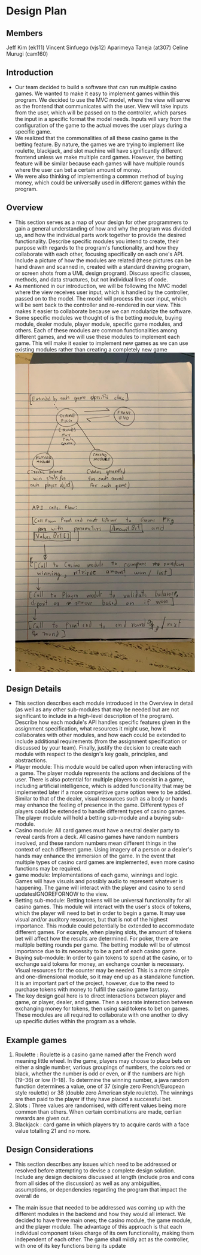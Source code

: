 # Design Plan

## Members 
Jeff Kim (ek111)
Vincent Sinfuego (vjs12)
Aparimeya Taneja (at307)
Celine Murugi (cam160)

## Introduction
- Our team decided to build a software that can run multiple casino games. We wanted to make it easy to implement games within this program. We decided to use the MVC model, where the view will serve as the frontend that communicates with the user. View will take inputs from the user, which will be passed on to the controller, which parses the input in a specific format the model needs. Inputs will vary from the configuration of the game to the actual moves the user plays during a specific game. 
- We realized that the commonalities of all these casino game is the betting feature. By nature, the games we are trying to implement like roulette, blackjack, and slot machine will have significantly different  frontend unless we make multiple card games. However, the betting feature will be similar because each games will have multiple rounds where the user can bet a certain amount of money. 
- We were also thinking of implementing a common method of buying money, which could be universally used in different games within the program. 

## Overview
- This section serves as a map of your design for other programmers to gain a general understanding of how and why the program was divided up, and how the individual parts work together to provide the desired functionality. Describe specific modules you intend to create, their purpose with regards to the program's functionality, and how they collaborate with each other, focusing specifically on each one's API. Include a picture of how the modules are related (these pictures can be hand drawn and scanned in, created with a standard drawing program, or screen shots from a UML design program). Discuss specific classes, methods, and data structures, but not individual lines of code.
- As mentioned in our introduction, we will be following the MVC model where the view receives user input, which is handled by the controller, passed on to the model. The model will process the user input, which will be sent back to the controller and re-rendered in our view. This makes it easier to collaborate because we can modularize the software. 
- Some specific modules we thought of is the betting module, buying module, dealer module, player module, specific game modules, and others. Each of these modules are common functionalities among different games, and we will use these modules to implement each game. This will make it easier to implement new games as we can use existing modules rather than creating a completely new game 
- ![Image of Overview](./overview.jpg)

## Design Details
- This section describes each module introduced in the Overview in detail (as well as any other sub-modules that may be needed but are not significant to include in a high-level description of the program). Describe how each module's API handles specific features given in the assignment specification, what resources it might use, how it collaborates with other modules, and how each could be extended to include additional requirements (from the assignment specification or discussed by your team). Finally, justify the decision to create each module with respect to the design's key goals, principles, and abstractions.
- Player module: This module would be called upon when interacting with a game. The player module represents the actions and decisions of the user. There is also potential for multiple players to coexist in a game, including artificial intelligence, which is added functionality that may be implemented later if a more competitive game option were to be added. Similar to that of the dealer, visual resources such as a body or hands may enhance the feeling of presence in the game. Different types of players could be extended to handle different types of casino games. The player module will hold a betting sub-module and a buying sub-module.
- Casino module: All card games must have a neutral dealer party to reveal cards from a deck. All casino games have random numbers involved, and these random numbers mean different things in the context of each different game. Using imagery of a person or a dealer's hands may enhance the immersion of the game. In the event that multiple types of casino card games are implemented, even more casino functions may be required. 
- game module: Implementations of each game, winnings and logic. Games will have visuals and possibly audio to represent whatever is happening. The game will interact with the player and casino to send updatesIGNOREFORNOW to the view.
- Betting sub-module: Betting tokens will be universal functionality for all casino games. This module will interact with the user's stock of tokens, which the player will need to bet in order to begin a game. It may use visual and/or auditory resources, but that is not of the highest importance. This module could potentially be extended to accommodate different games. For example, when playing slots, the amount of tokens bet will affect how the results are determined. For poker, there are multiple betting rounds per game. The betting module will be of utmost importance due to its necessity to be a part of each casino game.
- Buying sub-module: In order to gain tokens to spend at the casino, or to exchange said tokens for money, an exchange counter is necessary. Visual resources for the counter may be needed. This is a more simple and one-dimensional module, so it may end up as a standalone function. It is an important part of the project, however, due to the need to purchase tokens with money to fulfill the casino game fantasy.
- The key design goal here is to direct interactions between player and game, or player, dealer, and game. Then a separate interaction between exchanging money for tokens, then using said tokens to bet on games. These modules are all required to collaborate with one another to divy up specific duties within the program as a whole.

## Example games
1. Roulette : Roulette is a casino game named after the French word meaning little wheel. In the game, players may choose to place bets on either a single number, various groupings of numbers, the colors red or black, whether the number is odd or even, or if the numbers are high (19–36) or low (1–18). To determine the winning number, a java random function determines a value, one of 37 (single zero French/European style roulette) or 38 (double zero American style roulette). The winnings are then paid to the player if they have placed a successful bet.
2. Slots : Three values are randomised, with different values being more common than others. When certain combinations are made, certian rewards are given out. 
3. Blackjack : card game in which players try to acquire cards with a face value totalling 21 and no more. 


## Design Considerations
- This section describes any issues which need to be addressed or resolved before attempting to devise a complete design solution. Include any design decisions discussed at length (include pros and cons from all sides of the discussion) as well as any ambiguities, assumptions, or dependencies regarding the program that impact the overall de

- The main issue that needed to be addressed was coming up with the different modules in the backend and how they would all interact. We decided to have three main ones; the casino module, the game module, and the player module. The advantage of this approach is that each individual component takes charge of its own functionality, making them independent of each other. The game shall mildly act as the controller, with one of its key functions being its update
